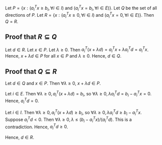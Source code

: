 Let $P = \{x: (a_i^Tx \ge b_i, \forall i \in I) \textrm{ and } (a_i^Tx = b_i, \forall i \in E)\}$.
Let $Q$ be the set of all directions of $P$.
Let $R = \{x: (a_i^Tx \ge 0, \forall i \in I) \textrm{ and } (a_i^Tx = 0, \forall i \in E)\}$.
Then $Q = R$.

## Proof that $R \subseteq Q$

Let $d \in R$. Let $x \in P$. Let $\lambda \ge 0$.
Then $a_i^T(x + \lambda d) = a_i^Tx + \lambda a_i^Td = a_i^Tx$.
Hence, $x + \lambda d \in P$ for all $x \in P$ and $\lambda \ge 0$.
Hence, $d \in Q$.

## Proof that $Q \subseteq R$

Let $d \in Q$ and $x \in P$.
Then $\forall \lambda \ge 0$, $x + \lambda d \in P$.

Let $i \in E$. Then $\forall \lambda \ge 0, a_i^T(x + \lambda d) = b_i$,
so $\forall \lambda \ge 0, \lambda a_i^Td = b_i - a_i^Tx = 0$.
Hence, $a_i^Td = 0$.

Let $i \in I$. Then $\forall \lambda \ge 0, a_i^T(x + \lambda d) \ge b_i$,
so $\forall \lambda \ge 0, \lambda a_i^Td \ge b_i - a_i^Tx$.
Suppose $a_i^Td < 0$. Then $\forall \lambda \ge 0, \lambda \le (b_i - a_i^Tx)/(a_i^Td)$.
This is a contradiction. Hence, $a_i^Td \ge 0$.

Hence, $d \in R$.
